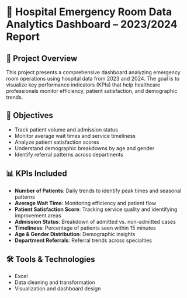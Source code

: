 # 🏥 Hospital Emergency Room Data Analytics Dashboard – 2023/2024 Report

## 📌 Project Overview
This project presents a comprehensive dashboard analyzing emergency room operations using hospital data from 2023 and 2024. The goal is to visualize key performance indicators (KPIs) that help healthcare professionals monitor efficiency, patient satisfaction, and demographic trends.

## 🎯 Objectives
- Track patient volume and admission status
- Monitor average wait times and service timeliness
- Analyze patient satisfaction scores
- Understand demographic breakdowns by age and gender
- Identify referral patterns across departments

## 📊 KPIs Included
- **Number of Patients**: Daily trends to identify peak times and seasonal patterns
- **Average Wait Time**: Monitoring efficiency and patient flow
- **Patient Satisfaction Score**: Tracking service quality and identifying improvement areas
- **Admission Status**: Breakdown of admitted vs. non-admitted cases
- **Timeliness**: Percentage of patients seen within 15 minutes
- **Age & Gender Distribution**: Demographic insights
- **Department Referrals**: Referral trends across specialties

## 🛠️ Tools & Technologies
- Excel 
- Data cleaning and transformation
- Visualization and dashboard design

